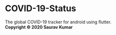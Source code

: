 # COVID-19-Status
The global COVID-19 tracker for android using flutter.  
<b>Copyright © 2020 Saurav Kumar</b>
